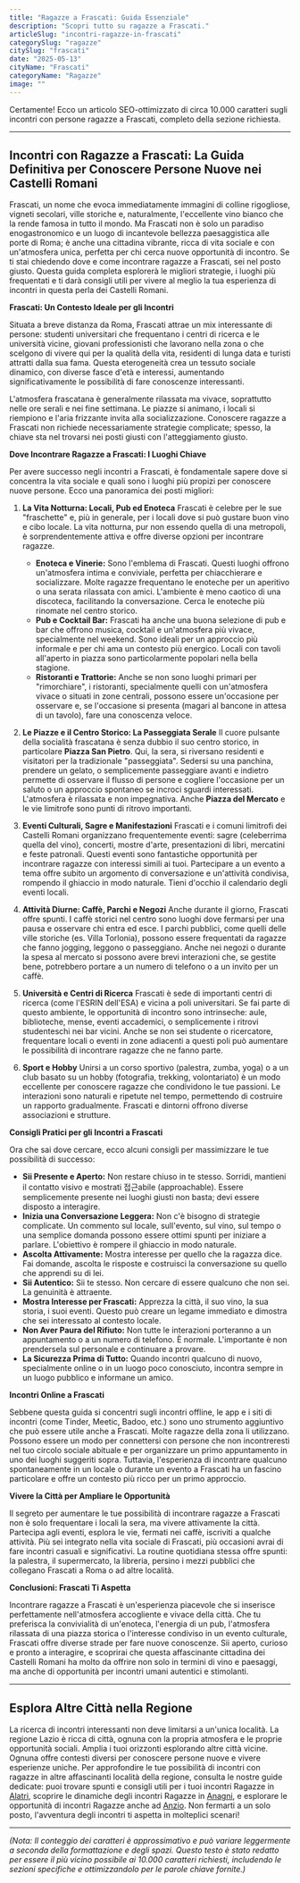 ```yaml
---
title: "Ragazze a Frascati: Guida Essenziale"
description: "Scopri tutto su ragazze a Frascati."
articleSlug: "incontri-ragazze-in-frascati" 
categorySlug: "ragazze"
citySlug: "frascati"
date: "2025-05-13"
cityName: "Frascati"
categoryName: "Ragazze"
image: ""
---
```


Certamente! Ecco un articolo SEO-ottimizzato di circa 10.000 caratteri sugli incontri con persone ragazze a Frascati, completo della sezione richiesta.

---

## Incontri con Ragazze a Frascati: La Guida Definitiva per Conoscere Persone Nuove nei Castelli Romani

Frascati, un nome che evoca immediatamente immagini di colline rigogliose, vigneti secolari, ville storiche e, naturalmente, l'eccellente vino bianco che la rende famosa in tutto il mondo. Ma Frascati non è solo un paradiso enogastronomico e un luogo di incantevole bellezza paesaggistica alle porte di Roma; è anche una cittadina vibrante, ricca di vita sociale e con un'atmosfera unica, perfetta per chi cerca nuove opportunità di incontro. Se ti stai chiedendo dove e come incontrare ragazze a Frascati, sei nel posto giusto. Questa guida completa esplorerà le migliori strategie, i luoghi più frequentati e ti darà consigli utili per vivere al meglio la tua esperienza di incontri in questa perla dei Castelli Romani.

**Frascati: Un Contesto Ideale per gli Incontri**

Situata a breve distanza da Roma, Frascati attrae un mix interessante di persone: studenti universitari che frequentano i centri di ricerca e le università vicine, giovani professionisti che lavorano nella zona o che scelgono di vivere qui per la qualità della vita, residenti di lunga data e turisti attratti dalla sua fama. Questa eterogeneità crea un tessuto sociale dinamico, con diverse fasce d'età e interessi, aumentando significativamente le possibilità di fare conoscenze interessanti.

L'atmosfera frascatana è generalmente rilassata ma vivace, soprattutto nelle ore serali e nei fine settimana. Le piazze si animano, i locali si riempiono e l'aria frizzante invita alla socializzazione. Conoscere ragazze a Frascati non richiede necessariamente strategie complicate; spesso, la chiave sta nel trovarsi nei posti giusti con l'atteggiamento giusto.

**Dove Incontrare Ragazze a Frascati: I Luoghi Chiave**

Per avere successo negli incontri a Frascati, è fondamentale sapere dove si concentra la vita sociale e quali sono i luoghi più propizi per conoscere nuove persone. Ecco una panoramica dei posti migliori:

1.  **La Vita Notturna: Locali, Pub ed Enoteca**
    Frascati è celebre per le sue "fraschette" e, più in generale, per i locali dove si può gustare buon vino e cibo locale. La vita notturna, pur non essendo quella di una metropoli, è sorprendentemente attiva e offre diverse opzioni per incontrare ragazze.
    *   **Enoteca e Vinerie:** Sono l'emblema di Frascati. Questi luoghi offrono un'atmosfera intima e conviviale, perfetta per chiacchierare e socializzare. Molte ragazze frequentano le enoteche per un aperitivo o una serata rilassata con amici. L'ambiente è meno caotico di una discoteca, facilitando la conversazione. Cerca le enoteche più rinomate nel centro storico.
    *   **Pub e Cocktail Bar:** Frascati ha anche una buona selezione di pub e bar che offrono musica, cocktail e un'atmosfera più vivace, specialmente nel weekend. Sono ideali per un approccio più informale e per chi ama un contesto più energico. Locali con tavoli all'aperto in piazza sono particolarmente popolari nella bella stagione.
    *   **Ristoranti e Trattorie:** Anche se non sono luoghi primari per "rimorchiare", i ristoranti, specialmente quelli con un'atmosfera vivace o situati in zone centrali, possono essere un'occasione per osservare e, se l'occasione si presenta (magari al bancone in attesa di un tavolo), fare una conoscenza veloce.

2.  **Le Piazze e il Centro Storico: La Passeggiata Serale**
    Il cuore pulsante della socialità frascatana è senza dubbio il suo centro storico, in particolare **Piazza San Pietro**. Qui, la sera, si riversano residenti e visitatori per la tradizionale "passeggiata". Sedersi su una panchina, prendere un gelato, o semplicemente passeggiare avanti e indietro permette di osservare il flusso di persone e cogliere l'occasione per un saluto o un approccio spontaneo se incroci sguardi interessati. L'atmosfera è rilassata e non impegnativa. Anche **Piazza del Mercato** e le vie limitrofe sono punti di ritrovo importanti.

3.  **Eventi Culturali, Sagre e Manifestazioni**
    Frascati e i comuni limitrofi dei Castelli Romani organizzano frequentemente eventi: sagre (celeberrima quella del vino), concerti, mostre d'arte, presentazioni di libri, mercatini e feste patronali. Questi eventi sono fantastiche opportunità per incontrare ragazze con interessi simili ai tuoi. Partecipare a un evento a tema offre subito un argomento di conversazione e un'attività condivisa, rompendo il ghiaccio in modo naturale. Tieni d'occhio il calendario degli eventi locali.

4.  **Attività Diurne: Caffè, Parchi e Negozi**
    Anche durante il giorno, Frascati offre spunti. I caffè storici nel centro sono luoghi dove fermarsi per una pausa e osservare chi entra ed esce. I parchi pubblici, come quelli delle ville storiche (es. Villa Torlonia), possono essere frequentati da ragazze che fanno jogging, leggono o passeggiano. Anche nei negozi o durante la spesa al mercato si possono avere brevi interazioni che, se gestite bene, potrebbero portare a un numero di telefono o a un invito per un caffè.

5.  **Università e Centri di Ricerca**
    Frascati è sede di importanti centri di ricerca (come l'ESRIN dell'ESA) e vicina a poli universitari. Se fai parte di questo ambiente, le opportunità di incontro sono intrinseche: aule, biblioteche, mense, eventi accademici, o semplicemente i ritrovi studenteschi nei bar vicini. Anche se non sei studente o ricercatore, frequentare locali o eventi in zone adiacenti a questi poli può aumentare le possibilità di incontrare ragazze che ne fanno parte.

6.  **Sport e Hobby**
    Unirsi a un corso sportivo (palestra, zumba, yoga) o a un club basato su un hobby (fotografia, trekking, volontariato) è un modo eccellente per conoscere ragazze che condividono le tue passioni. Le interazioni sono naturali e ripetute nel tempo, permettendo di costruire un rapporto gradualmente. Frascati e dintorni offrono diverse associazioni e strutture.

**Consigli Pratici per gli Incontri a Frascati**

Ora che sai dove cercare, ecco alcuni consigli per massimizzare le tue possibilità di successo:

*   **Sii Presente e Aperto:** Non restare chiuso in te stesso. Sorridi, mantieni il contatto visivo e mostrati 접근abile (approachable). Essere semplicemente presente nei luoghi giusti non basta; devi essere disposto a interagire.
*   **Inizia una Conversazione Leggera:** Non c'è bisogno di strategie complicate. Un commento sul locale, sull'evento, sul vino, sul tempo o una semplice domanda possono essere ottimi spunti per iniziare a parlare. L'obiettivo è rompere il ghiaccio in modo naturale.
*   **Ascolta Attivamente:** Mostra interesse per quello che la ragazza dice. Fai domande, ascolta le risposte e costruisci la conversazione su quello che apprendi su di lei.
*   **Sii Autentico:** Sii te stesso. Non cercare di essere qualcuno che non sei. La genuinità è attraente.
*   **Mostra Interesse per Frascati:** Apprezza la città, il suo vino, la sua storia, i suoi eventi. Questo può creare un legame immediato e dimostra che sei interessato al contesto locale.
*   **Non Aver Paura del Rifiuto:** Non tutte le interazioni porteranno a un appuntamento o a un numero di telefono. È normale. L'importante è non prendersela sul personale e continuare a provare.
*   **La Sicurezza Prima di Tutto:** Quando incontri qualcuno di nuovo, specialmente online o in un luogo poco conosciuto, incontra sempre in un luogo pubblico e informane un amico.

**Incontri Online a Frascati**

Sebbene questa guida si concentri sugli incontri offline, le app e i siti di incontri (come Tinder, Meetic, Badoo, etc.) sono uno strumento aggiuntivo che può essere utile anche a Frascati. Molte ragazze della zona li utilizzano. Possono essere un modo per connettersi con persone che non incontreresti nel tuo circolo sociale abituale e per organizzare un primo appuntamento in uno dei luoghi suggeriti sopra. Tuttavia, l'esperienza di incontrare qualcuno spontaneamente in un locale o durante un evento a Frascati ha un fascino particolare e offre un contesto più ricco per un primo approccio.

**Vivere la Città per Ampliare le Opportunità**

Il segreto per aumentare le tue possibilità di incontrare ragazze a Frascati non è solo frequentare i locali la sera, ma vivere attivamente la città. Partecipa agli eventi, esplora le vie, fermati nei caffè, iscriviti a qualche attività. Più sei integrato nella vita sociale di Frascati, più occasioni avrai di fare incontri casuali e significativi. La routine quotidiana stessa offre spunti: la palestra, il supermercato, la libreria, persino i mezzi pubblici che collegano Frascati a Roma o ad altre località.

**Conclusioni: Frascati Ti Aspetta**

Incontrare ragazze a Frascati è un'esperienza piacevole che si inserisce perfettamente nell'atmosfera accogliente e vivace della città. Che tu preferisca la convivialità di un'enoteca, l'energia di un pub, l'atmosfera rilassata di una piazza storica o l'interesse condiviso in un evento culturale, Frascati offre diverse strade per fare nuove conoscenze. Sii aperto, curioso e pronto a interagire, e scoprirai che questa affascinante cittadina dei Castelli Romani ha molto da offrire non solo in termini di vino e paesaggi, ma anche di opportunità per incontri umani autentici e stimolanti.

---

## Esplora Altre Città nella Regione

La ricerca di incontri interessanti non deve limitarsi a un'unica località. La regione Lazio è ricca di città, ognuna con la propria atmosfera e le proprie opportunità sociali. Amplia i tuoi orizzonti esplorando altre città vicine. Ognuna offre contesti diversi per conoscere persone nuove e vivere esperienze uniche. Per approfondire le tue possibilità di incontri con ragazze in altre affascinanti località della regione, consulta le nostre guide dedicate: puoi trovare spunti e consigli utili per i tuoi incontri Ragazze in [Alatri](/alatri/ragazze/incontri-ragazze-in-alatri), scoprire le dinamiche degli incontri Ragazze in [Anagni](/anagni/ragazze/incontri-ragazze-in-anagni), e esplorare le opportunità di incontri Ragazze anche ad [Anzio](/anzio/ragazze/incontri-ragazze-in-anzio). Non fermarti a un solo posto, l'avventura degli incontri ti aspetta in molteplici scenari!

---

*(Nota: Il conteggio dei caratteri è approssimativo e può variare leggermente a seconda della formattazione e degli spazi. Questo testo è stato redatto per essere il più vicino possibile ai 10.000 caratteri richiesti, includendo le sezioni specifiche e ottimizzandolo per le parole chiave fornite.)*
